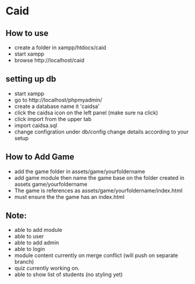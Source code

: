 # Caid

## How to use
- create a folder in xampp/htdocs/caid
- start xampp
- browse http://localhost/caid

## setting up db
- start xampp
- go to http://localhost/phpmyadmin/
- create a database name it 'caidsa'
- click the caidsa icon on the left panel (make sure na click)
- click import from the upper tab
- import caidsa.sql
- change configration under db/config change details according to your setup

## How to Add Game
- add the game folder in assets/game/yourfoldername
- add game module then name the game base on the folder created in assets  game/yourfoldername
- The game is references as assets/game/yourfoldername/index.html
- must ensure the the game has an index.html

## Note:
- able to add module
- able to user
- able to add admin
- able to login
- module content currently on merge conflict (will push on separate branch)
- quiz currently working on. 
- able to show list of students (no styling yet)
